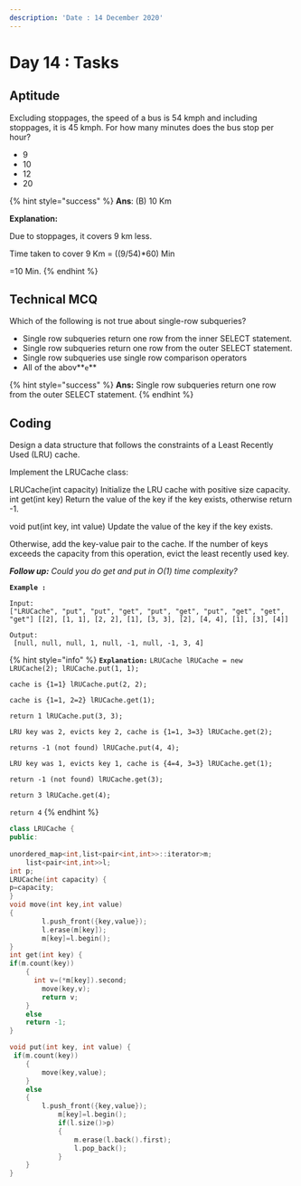 ```yaml
---
description: 'Date : 14 December 2020'
---
```


# Day 14 : Tasks

## Aptitude



Excluding stoppages, the speed of a bus is 54 kmph and including stoppages, it is 45 kmph. For how many minutes does the bus stop per hour? 

* 9
* 10
* 12
* 20

{% hint style="success" %}
**Ans**: \(B\) 10 Km

**Explanation:**

Due to stoppages, it covers 9 km less.

Time taken to cover 9 Km = \(\(9/54\)\*60\) Min

=10 Min.
{% endhint %}

## Technical MCQ

Which of the following is not true about single-row subqueries? 

* Single row subqueries return one row from the inner SELECT statement.
* Single row subqueries return one row from the outer SELECT statement.
* Single row subqueries use single row comparison operators
* All of the abov**`e`**

{% hint style="success" %}
**Ans:** Single row subqueries return one row from the outer SELECT statement.
{% endhint %}

## Coding

Design a data structure that follows the constraints of a Least Recently Used \(LRU\) cache.

Implement the LRUCache class:

LRUCache\(int capacity\) Initialize the LRU cache with positive size capacity. int get\(int key\) Return the value of the key if the key exists, otherwise return -1. 

void put\(int key, int value\) Update the value of the key if the key exists. 

Otherwise, add the key-value pair to the cache. If the number of keys exceeds the capacity from this operation, evict the least recently used key. 

_**Follow up:** Could you do get and put in O\(1\) time complexity?_

**`Example :`**

```text
Input:
["LRUCache", "put", "put", "get", "put", "get", "put", "get", "get", "get"] [[2], [1, 1], [2, 2], [1], [3, 3], [2], [4, 4], [1], [3], [4]] 

Output:
 [null, null, null, 1, null, -1, null, -1, 3, 4]
```

{% hint style="info" %}
**`Explanation:`**  `LRUCache lRUCache = new LRUCache(2); lRUCache.put(1, 1);` 

 `cache is {1=1} lRUCache.put(2, 2);` 

 `cache is {1=1, 2=2} lRUCache.get(1);` 

 `return 1 lRUCache.put(3, 3);` 

 `LRU key was 2, evicts key 2, cache is {1=1, 3=3} lRUCache.get(2);` 

 `returns -1 (not found) lRUCache.put(4, 4);` 

 `LRU key was 1, evicts key 1, cache is {4=4, 3=3} lRUCache.get(1);` 

 `return -1 (not found) lRUCache.get(3);` 

 `return 3 lRUCache.get(4);` 

 `return 4`
{% endhint %}

```cpp
class LRUCache {
public:
   
unordered_map<int,list<pair<int,int>>::iterator>m;
    list<pair<int,int>>l;
int p;
LRUCache(int capacity) {
p=capacity;
}
void move(int key,int value)
{
        l.push_front({key,value});
        l.erase(m[key]);
        m[key]=l.begin();
}
int get(int key) {
if(m.count(key))
    {
      int v=(*m[key]).second;
        move(key,v);
        return v;
    }
    else
    return -1;
}

void put(int key, int value) {
 if(m.count(key))
    {
        move(key,value);
    }
    else 
    {
        l.push_front({key,value});
            m[key]=l.begin();
            if(l.size()>p)
            {
                m.erase(l.back().first);
                l.pop_back();
            }
    }
}
```

